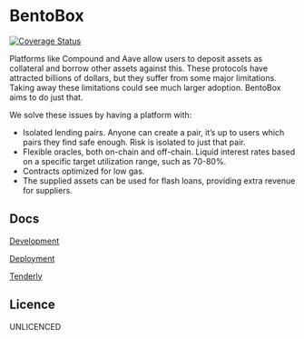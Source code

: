 # BentoBox

[![Coverage Status](https://coveralls.io/repos/github/sushiswap/bentobox/badge.svg?branch=hardhat)](https://coveralls.io/github/sushiswap/bentobox?branch=hardhat)

Platforms like Compound and Aave allow users to deposit assets as collateral and borrow other assets against this. These protocols have attracted billions of dollars, but they suffer from some major limitations. Taking away these limitations could see much larger adoption. BentoBox aims to do just that.

We solve these issues by having a platform with:

- Isolated lending pairs. Anyone can create a pair, it’s up to users which pairs they find safe enough. Risk is isolated to just that pair.
- Flexible oracles, both on-chain and off-chain.
  Liquid interest rates based on a specific target utilization range, such as 70-80%.
- Contracts optimized for low gas.
- The supplied assets can be used for flash loans, providing extra revenue for suppliers.

## Docs

[Development](docs/DEVELOPMENT.md)

[Deployment](docs/DEPLOYMENT.md)

[Tenderly](docs/TENDERLY.md)

## Licence

UNLICENCED

